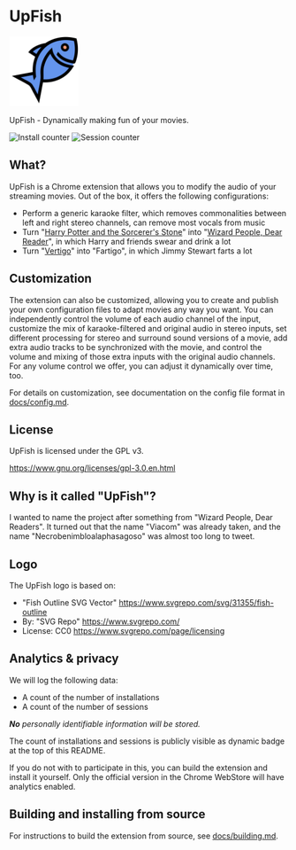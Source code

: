 # UpFish

<img title="UpFish logo" src="upfish.svg" width="25%">

UpFish - Dynamically making fun of your movies.

![Install counter](https://upfish-session-counter.herokuapp.com/num-installs)
![Session counter](https://upfish-session-counter.herokuapp.com/num-sessions)


## What?

UpFish is a Chrome extension that allows you to modify the audio of your
streaming movies.  Out of the box, it offers the following configurations:

  - Perform a generic karaoke filter, which removes commonalities between left
    and right stereo channels, can remove most vocals from music
  - Turn "[Harry Potter and the Sorcerer's Stone][]" into
    "[Wizard People, Dear Reader][]", in which Harry and friends swear and
    drink a lot
  - Turn "[Vertigo][]" into "Fartigo", in which Jimmy Stewart farts a lot

[Harry Potter and the Sorcerer's Stone]: https://en.wikipedia.org/wiki/Harry_Potter_and_the_Philosopher%27s_Stone_(film)
[Wizard People, Dear Reader]: https://en.wikipedia.org/wiki/Wizard_People,_Dear_Reader
[Vertigo]: https://en.wikipedia.org/wiki/Vertigo_(film)


## Customization

The extension can also be customized, allowing you to create and publish your
own configuration files to adapt movies any way you want.  You can
independently control the volume of each audio channel of the input, customize
the mix of karaoke-filtered and original audio in stereo inputs, set different
processing for stereo and surround sound versions of a movie, add extra audio
tracks to be synchronized with the movie, and control the volume and mixing of
those extra inputs with the original audio channels.  For any volume control we
offer, you can adjust it dynamically over time, too.

For details on customization, see documentation on the config file format in
[docs/config.md](docs/config.md).


## License

UpFish is licensed under the GPL v3.

https://www.gnu.org/licenses/gpl-3.0.en.html


## Why is it called "UpFish"?

I wanted to name the project after something from "Wizard People, Dear Readers".
It turned out that the name "Viacom" was already taken, and the name
"Necrobenimbloalaphasagoso" was almost too long to tweet.


## Logo

The UpFish logo is based on:
 - "Fish Outline SVG Vector" https://www.svgrepo.com/svg/31355/fish-outline
 - By: "SVG Repo" https://www.svgrepo.com/
 - License: CC0 https://www.svgrepo.com/page/licensing


## Analytics & privacy

We will log the following data:

 - A count of the number of installations
 - A count of the number of sessions

_**No** personally identifiable information will be stored._

The count of installations and sessions is publicly visible as dynamic badge at
the top of this README.

If you do not with to participate in this, you can build the extension and
install it yourself.  Only the official version in the Chrome WebStore will
have analytics enabled.


## Building and installing from source

For instructions to build the extension from source, see
[docs/building.md](docs/building.md).
